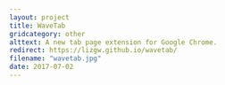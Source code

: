 ```yaml
---
layout: project
title: WaveTab
gridcategory: other
alttext: A new tab page extension for Google Chrome.
redirect: https://lizgw.github.io/wavetab/
filename: "wavetab.jpg"
date: 2017-07-02
---
```

